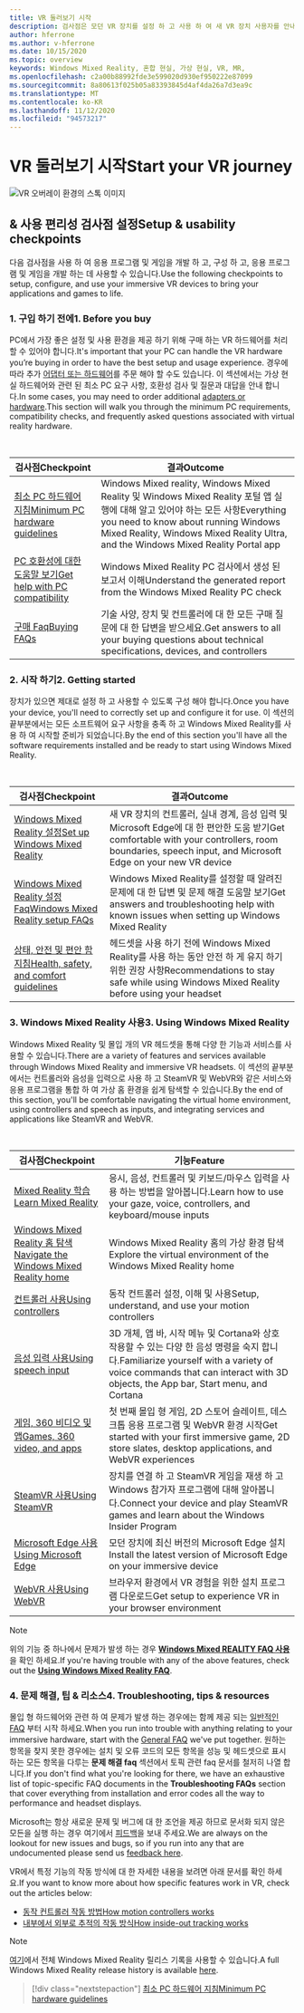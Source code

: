 ```yaml
---
title: VR 둘러보기 시작
description: 검사점은 모던 VR 장치를 설정 하 고 사용 하 여 새 VR 장치 사용자를 안내 합니다.
author: hferrone
ms.author: v-hferrone
ms.date: 10/15/2020
ms.topic: overview
keywords: Windows Mixed Reality, 혼합 현실, 가상 현실, VR, MR,
ms.openlocfilehash: c2a00b88992fde3e599020d930ef950222e87099
ms.sourcegitcommit: 8a80613f025b05a83393845d4af4da26a7d3ea9c
ms.translationtype: MT
ms.contentlocale: ko-KR
ms.lasthandoff: 11/12/2020
ms.locfileid: "94573217"
---
```

# <a name="start-your-vr-journey"></a><span data-ttu-id="8a922-104">VR 둘러보기 시작</span><span class="sxs-lookup"><span data-stu-id="8a922-104">Start your VR journey</span></span>

![VR 오버레이 환경의 스톡 이미지](images/mr-win32-slates-pinspanel.png)

## <a name="setup--usability-checkpoints"></a><span data-ttu-id="8a922-106">& 사용 편리성 검사점 설정</span><span class="sxs-lookup"><span data-stu-id="8a922-106">Setup & usability checkpoints</span></span>

<span data-ttu-id="8a922-107">다음 검사점을 사용 하 여 응용 프로그램 및 게임을 개발 하 고, 구성 하 고, 응용 프로그램 및 게임을 개발 하는 데 사용할 수 있습니다.</span><span class="sxs-lookup"><span data-stu-id="8a922-107">Use the following checkpoints to setup, configure, and use your immersive VR devices to bring your applications and games to life.</span></span>

### <a name="1-before-you-buy"></a><span data-ttu-id="8a922-108">1. 구입 하기 전에</span><span class="sxs-lookup"><span data-stu-id="8a922-108">1. Before you buy</span></span>

<span data-ttu-id="8a922-109">PC에서 가장 좋은 설정 및 사용 환경을 제공 하기 위해 구매 하는 VR 하드웨어를 처리할 수 있어야 합니다.</span><span class="sxs-lookup"><span data-stu-id="8a922-109">It's important that your PC can handle the VR hardware you’re buying in order to have the best setup and usage experience.</span></span> <span data-ttu-id="8a922-110">경우에 따라 추가 [어댑터 또는 하드웨어](recommended-adapters-for-windows-mixed-reality-capable-pcs.md)를 주문 해야 할 수도 있습니다. 이 섹션에서는 가상 현실 하드웨어와 관련 된 최소 PC 요구 사항, 호환성 검사 및 질문과 대답을 안내 합니다.</span><span class="sxs-lookup"><span data-stu-id="8a922-110">In some cases, you may need to order additional [adapters or hardware](recommended-adapters-for-windows-mixed-reality-capable-pcs.md).This section will walk you through the minimum PC requirements, compatibility checks, and frequently asked questions associated with virtual reality hardware.</span></span>

<br>

|  <span data-ttu-id="8a922-111">검사점</span><span class="sxs-lookup"><span data-stu-id="8a922-111">Checkpoint</span></span>  |  <span data-ttu-id="8a922-112">결과</span><span class="sxs-lookup"><span data-stu-id="8a922-112">Outcome</span></span>  |
| --- | --- |
| [<span data-ttu-id="8a922-113">최소 PC 하드웨어 지침</span><span class="sxs-lookup"><span data-stu-id="8a922-113">Minimum PC hardware guidelines</span></span>](windows-mixed-reality-minimum-pc-hardware-compatibility-guidelines.md) | <span data-ttu-id="8a922-114">Windows Mixed reality, Windows Mixed Reality 및 Windows Mixed Reality 포털 앱 실행에 대해 알고 있어야 하는 모든 사항</span><span class="sxs-lookup"><span data-stu-id="8a922-114">Everything you need to know about running Windows Mixed Reality, Windows Mixed Reality Ultra, and the Windows Mixed Reality Portal app</span></span> |
| [<span data-ttu-id="8a922-115">PC 호환성에 대한 도움말 보기</span><span class="sxs-lookup"><span data-stu-id="8a922-115">Get help with PC compatibility</span></span>](get-help-with-pc-compatibility.md) | <span data-ttu-id="8a922-116">Windows Mixed Reality PC 검사에서 생성 된 보고서 이해</span><span class="sxs-lookup"><span data-stu-id="8a922-116">Understand the generated report from the Windows Mixed Reality PC check</span></span> |
| [<span data-ttu-id="8a922-117">구매 Faq</span><span class="sxs-lookup"><span data-stu-id="8a922-117">Buying FAQs</span></span>](before-you-buy-faqs.md) | <span data-ttu-id="8a922-118">기술 사양, 장치 및 컨트롤러에 대 한 모든 구매 질문에 대 한 답변을 받으세요.</span><span class="sxs-lookup"><span data-stu-id="8a922-118">Get answers to all your buying questions about technical specifications, devices, and controllers</span></span> |

### <a name="2-getting-started"></a><span data-ttu-id="8a922-119">2. 시작 하기</span><span class="sxs-lookup"><span data-stu-id="8a922-119">2. Getting started</span></span>

<span data-ttu-id="8a922-120">장치가 있으면 제대로 설정 하 고 사용할 수 있도록 구성 해야 합니다.</span><span class="sxs-lookup"><span data-stu-id="8a922-120">Once you have your device, you'll need to correctly set up and configure it for use.</span></span> <span data-ttu-id="8a922-121">이 섹션의 끝부분에서는 모든 소프트웨어 요구 사항을 충족 하 고 Windows Mixed Reality를 사용 하 여 시작할 준비가 되었습니다.</span><span class="sxs-lookup"><span data-stu-id="8a922-121">By the end of this section you'll have all the software requirements installed and be ready to start using Windows Mixed Reality.</span></span>

<br>

|  <span data-ttu-id="8a922-122">검사점</span><span class="sxs-lookup"><span data-stu-id="8a922-122">Checkpoint</span></span>  |  <span data-ttu-id="8a922-123">결과</span><span class="sxs-lookup"><span data-stu-id="8a922-123">Outcome</span></span>  |
| --- | --- |
| [<span data-ttu-id="8a922-124">Windows Mixed Reality 설정</span><span class="sxs-lookup"><span data-stu-id="8a922-124">Set up Windows Mixed Reality</span></span>](set-up-windows-mixed-reality.md) | <span data-ttu-id="8a922-125">새 VR 장치의 컨트롤러, 실내 경계, 음성 입력 및 Microsoft Edge에 대 한 편안한 도움 받기</span><span class="sxs-lookup"><span data-stu-id="8a922-125">Get comfortable with your controllers, room boundaries, speech input, and Microsoft Edge on your new VR device</span></span> |
| [<span data-ttu-id="8a922-126">Windows Mixed Reality 설정 Faq</span><span class="sxs-lookup"><span data-stu-id="8a922-126">Windows Mixed Reality setup FAQs</span></span>](wmr-setup-faq.md) | <span data-ttu-id="8a922-127">Windows Mixed Reality를 설정할 때 알려진 문제에 대 한 답변 및 문제 해결 도움말 보기</span><span class="sxs-lookup"><span data-stu-id="8a922-127">Get answers and troubleshooting help with known issues when setting up Windows Mixed Reality</span></span> |
| [<span data-ttu-id="8a922-128">상태, 안전 및 편안 함 지침</span><span class="sxs-lookup"><span data-stu-id="8a922-128">Health, safety, and comfort guidelines</span></span>](wmr-health-safety-comfort.md) | <span data-ttu-id="8a922-129">헤드셋을 사용 하기 전에 Windows Mixed Reality를 사용 하는 동안 안전 하 게 유지 하기 위한 권장 사항</span><span class="sxs-lookup"><span data-stu-id="8a922-129">Recommendations to stay safe while using Windows Mixed Reality before using your headset</span></span>  |

### <a name="3-using-windows-mixed-reality"></a><span data-ttu-id="8a922-130">3. Windows Mixed Reality 사용</span><span class="sxs-lookup"><span data-stu-id="8a922-130">3. Using Windows Mixed Reality</span></span>

<span data-ttu-id="8a922-131">Windows Mixed Reality 및 몰입 개의 VR 헤드셋을 통해 다양 한 기능과 서비스를 사용할 수 있습니다.</span><span class="sxs-lookup"><span data-stu-id="8a922-131">There are a variety of features and services available through Windows Mixed Reality and immersive VR headsets.</span></span> <span data-ttu-id="8a922-132">이 섹션의 끝부분에서는 컨트롤러와 음성을 입력으로 사용 하 고 SteamVR 및 WebVR와 같은 서비스와 응용 프로그램을 통합 하 여 가상 홈 환경을 쉽게 탐색할 수 있습니다.</span><span class="sxs-lookup"><span data-stu-id="8a922-132">By the end of this section, you'll be comfortable navigating the virtual home environment, using controllers and speech as inputs, and integrating services and applications like SteamVR and WebVR.</span></span>

<br>

|  <span data-ttu-id="8a922-133">검사점</span><span class="sxs-lookup"><span data-stu-id="8a922-133">Checkpoint</span></span>  |  <span data-ttu-id="8a922-134">기능</span><span class="sxs-lookup"><span data-stu-id="8a922-134">Feature</span></span>  |
| --- | --- |
| [<span data-ttu-id="8a922-135">Mixed Reality 학습</span><span class="sxs-lookup"><span data-stu-id="8a922-135">Learn Mixed Reality</span></span>](learn-mixed-reality.md) | <span data-ttu-id="8a922-136">응시, 음성, 컨트롤러 및 키보드/마우스 입력을 사용 하는 방법을 알아봅니다.</span><span class="sxs-lookup"><span data-stu-id="8a922-136">Learn how to use your gaze, voice, controllers, and keyboard/mouse inputs</span></span> |
| [<span data-ttu-id="8a922-137">Windows Mixed Reality 홈 탐색</span><span class="sxs-lookup"><span data-stu-id="8a922-137">Navigate the Windows Mixed Reality home</span></span>](your-mixed-reality-home.md) | <span data-ttu-id="8a922-138">Windows Mixed Reality 홈의 가상 환경 탐색</span><span class="sxs-lookup"><span data-stu-id="8a922-138">Explore the virtual environment of the Windows Mixed Reality home</span></span>  |
| [<span data-ttu-id="8a922-139">컨트롤러 사용</span><span class="sxs-lookup"><span data-stu-id="8a922-139">Using controllers</span></span>](controllers-in-wmr.md) | <span data-ttu-id="8a922-140">동작 컨트롤러 설정, 이해 및 사용</span><span class="sxs-lookup"><span data-stu-id="8a922-140">Setup, understand, and use your motion controllers</span></span> |
| [<span data-ttu-id="8a922-141">음성 입력 사용</span><span class="sxs-lookup"><span data-stu-id="8a922-141">Using speech input</span></span>](using-speech-in-wmr.md) | <span data-ttu-id="8a922-142">3D 개체, 앱 바, 시작 메뉴 및 Cortana와 상호 작용할 수 있는 다양 한 음성 명령을 숙지 합니다.</span><span class="sxs-lookup"><span data-stu-id="8a922-142">Familiarize yourself with a variety of voice commands that can interact with 3D objects, the App bar, Start menu, and Cortana</span></span> |
| [<span data-ttu-id="8a922-143">게임, 360 비디오 및 앱</span><span class="sxs-lookup"><span data-stu-id="8a922-143">Games, 360 video, and apps</span></span>](using-games-and-apps-in-windows-mixed-reality.md) | <span data-ttu-id="8a922-144">첫 번째 몰입 형 게임, 2D 스토어 슬레이트, 데스크톱 응용 프로그램 및 WebVR 환경 시작</span><span class="sxs-lookup"><span data-stu-id="8a922-144">Get started with your first immersive game, 2D store slates, desktop applications, and WebVR experiences</span></span> |
| [<span data-ttu-id="8a922-145">SteamVR 사용</span><span class="sxs-lookup"><span data-stu-id="8a922-145">Using SteamVR</span></span>](using-steamvr-with-windows-mixed-reality.md) | <span data-ttu-id="8a922-146">장치를 연결 하 고 SteamVR 게임을 재생 하 고 Windows 참가자 프로그램에 대해 알아봅니다.</span><span class="sxs-lookup"><span data-stu-id="8a922-146">Connect your device and play SteamVR games and learn about the Windows Insider Program</span></span> |
| [<span data-ttu-id="8a922-147">Microsoft Edge 사용</span><span class="sxs-lookup"><span data-stu-id="8a922-147">Using Microsoft Edge</span></span>](using-microsoft-edge.md) | <span data-ttu-id="8a922-148">모던 장치에 최신 버전의 Microsoft Edge 설치</span><span class="sxs-lookup"><span data-stu-id="8a922-148">Install the latest version of Microsoft Edge on your immersive device</span></span> |
| [<span data-ttu-id="8a922-149">WebVR 사용</span><span class="sxs-lookup"><span data-stu-id="8a922-149">Using WebVR</span></span>](webvr.md) | <span data-ttu-id="8a922-150">브라우저 환경에서 VR 경험을 위한 설치 프로그램 다운로드</span><span class="sxs-lookup"><span data-stu-id="8a922-150">Get setup to experience VR in your browser environment</span></span> |

> [!NOTE]
> <span data-ttu-id="8a922-151">위의 기능 중 하나에서 문제가 발생 하는 경우 **[Windows Mixed REALITY FAQ 사용](using-wmr-faq.md)** 을 확인 하세요.</span><span class="sxs-lookup"><span data-stu-id="8a922-151">If you're having trouble with any of the above features, check out the **[Using Windows Mixed Reality FAQ](using-wmr-faq.md)**.</span></span>

### <a name="4-troubleshooting-tips--resources"></a><span data-ttu-id="8a922-152">4. 문제 해결, 팁 & 리소스</span><span class="sxs-lookup"><span data-stu-id="8a922-152">4. Troubleshooting, tips & resources</span></span>

<span data-ttu-id="8a922-153">몰입 형 하드웨어와 관련 하 여 문제가 발생 하는 경우에는 함께 제공 되는 [일반적인 FAQ](troubleshooting-windows-mixed-reality.md) 부터 시작 하세요.</span><span class="sxs-lookup"><span data-stu-id="8a922-153">When you run into trouble with anything relating to your immersive hardware, start with the [General FAQ](troubleshooting-windows-mixed-reality.md) we've put together.</span></span> <span data-ttu-id="8a922-154">원하는 항목을 찾지 못한 경우에는 설치 및 오류 코드의 모든 항목을 성능 및 헤드셋으로 표시 하는 모든 항목을 다루는 **문제 해결 faq** 섹션에서 토픽 관련 faq 문서를 철저히 나열 합니다.</span><span class="sxs-lookup"><span data-stu-id="8a922-154">If you don't find what you're looking for there, we have an exhaustive list of topic-specific FAQ documents in the **Troubleshooting FAQs** section that cover everything from installation and error codes all the way to performance and headset displays.</span></span>

<span data-ttu-id="8a922-155">Microsoft는 항상 새로운 문제 및 버그에 대 한 조언을 제공 하므로 문서화 되지 않은 모든을 실행 하는 경우 여기에서 [피드백](filing-feedback.md)을 보내 주세요.</span><span class="sxs-lookup"><span data-stu-id="8a922-155">We are always on the lookout for new issues and bugs, so if you run into any that are undocumented please send us [feedback here](filing-feedback.md).</span></span>

<span data-ttu-id="8a922-156">VR에서 특정 기능의 작동 방식에 대 한 자세한 내용을 보려면 아래 문서를 확인 하세요.</span><span class="sxs-lookup"><span data-stu-id="8a922-156">If you want to know more about how specific features work in VR, check out the articles below:</span></span>

* [<span data-ttu-id="8a922-157">동작 컨트롤러 작동 방법</span><span class="sxs-lookup"><span data-stu-id="8a922-157">How motion controllers works</span></span>](controllers-in-wmr.md)
* [<span data-ttu-id="8a922-158">내부에서 외부로 추적의 작동 방식</span><span class="sxs-lookup"><span data-stu-id="8a922-158">How inside-out tracking works</span></span>](tracking-system.md)

> [!NOTE]
> <span data-ttu-id="8a922-159">[여기](mixed-reality-software.md)에서 전체 Windows Mixed Reality 릴리스 기록을 사용할 수 있습니다.</span><span class="sxs-lookup"><span data-stu-id="8a922-159">A full Windows Mixed Reality release history is available [here](mixed-reality-software.md).</span></span>

> [!div class="nextstepaction"]
> [<span data-ttu-id="8a922-160">최소 PC 하드웨어 지침</span><span class="sxs-lookup"><span data-stu-id="8a922-160">Minimum PC hardware guidelines</span></span>](windows-mixed-reality-minimum-pc-hardware-compatibility-guidelines.md)

<br>